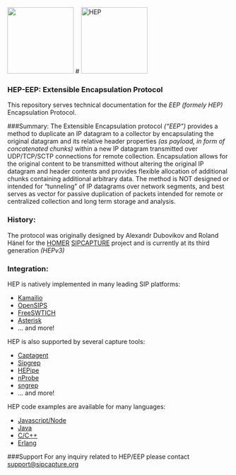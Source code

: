<img src="https://camo.githubusercontent.com/cb8c0b32324fa9cd73f7e23a63797b5fb97c4bd0/687474703a2f2f692e696d6775722e636f6d2f466649323851762e706e67" width="150">
# <img src="http://i.imgur.com/RSUlFRa.gif" width="150" alt="HEP">

### HEP-EEP: Extensible Encapsulation Protocol

This repository serves technical documentation for the _EEP_ *(formely HEP)* Encapsulation Protocol.

###Summary:
The Extensible Encapsulation protocol _(“EEP”)_ provides a method to duplicate an IP datagram to a collector by encapsulating the original datagram and its relative header properties _(as payload, in form of concatenated
chunks)_ within a new IP datagram transmitted over UDP/TCP/SCTP connections for remote collection. Encapsulation allows for the original content to be transmitted without altering the original IP datagram and header contents and provides flexible allocation of additional chunks containing additional arbitrary data. The method is NOT designed
or intended for “tunneling” of IP datagrams over network segments, and best serves as vector for passive duplication of packets intended for remote or centralized collection and long term storage and analysis.

### History:
The protocol was originally designed by Alexandr Dubovikov and Roland Hänel for the [HOMER](http://github.com/sipcapture/homer) [SIPCAPTURE](http://github.com/sipcapture) project and is currently at its third generation _(HEPv3)_ 

### Integration:
HEP is natively implemented in many leading SIP platforms:
* [Kamailio](https://github.com/sipcapture/homer/wiki/Examples%3A-Kamailio) 
* [OpenSIPS](https://github.com/sipcapture/homer/wiki/Examples%3A-OpenSIPS)
* [FreeSWTICH](https://github.com/sipcapture/homer/wiki/Examples%3A-FreeSwitch)
* [Asterisk](https://reviewboard.asterisk.org/r/3207/) 
*  ... and more!

HEP is also supported by several capture tools:
* [Captagent](http://github.com/sipcapture/captagent)
* [Sipgrep](http://github.com/sipcapture/sipgrep)
* [HEPipe](http://github.com/sipcapture/hepipe)
* [nProbe](http://www.ntop.org/products/netflow/nprobe/)
* [sngrep](https://github.com/irontec/sngrep)
* ... and more!

HEP code examples are available for many languages:
* [Javascript/Node](https://github.com/sipcapture/hep-js)
* [Java](https://github.com/sipcapture/hep-java)
* [C/C++](https://github.com/sipcapture/hep-c)
* [Erlang](https://github.com/sipcapture/hep-erlang)


###Support
For any inquiry related to HEP/EEP please contact [support@sipcapture.org](mailto:support@sipcapture.org)

